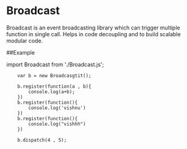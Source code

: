 # Broadcast
Broadcast is an event broadcasting library which can trigger multiple function in single call. Helps in code decoupling and to build scalable modular code.

##Example

 import Broadcast from './Broadcast.js';

        var b = new Broadcasgtit();

        b.register(function(a , b){
            console.log(a+b);
        })
        b.register(function(){
            console.log('vishnu')
        })
        b.register(function(){
            console.log("vishhh")
        })

        b.dispatch(4 , 5);
